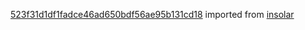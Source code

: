 [523f31d1df1fadce46ad650bdf56ae95b131cd18](https://github.com/insolar/insolar/commit/523f31d1df1fadce46ad650bdf56ae95b131cd18) imported from [insolar](https://github.com/insolar/insolar)
